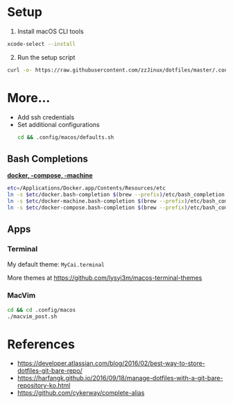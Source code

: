 # Setup
1. Install macOS CLI tools
```sh
xcode-select --install
```

2. Run the setup script
```sh
curl -o- https://raw.githubusercontent.com/zzJinux/dotfiles/master/.config/macos/setup.sh | bash
```

# More...
- Add ssh credentials
- Set additional configurations
  ```sh
  cd && .config/macos/defaults.sh
  ```

## Bash Completions
[**docker, -compose, -machine**](https://gist.github.com/rkuzsma/4f8c1354a9ea67fb3ca915b50e131d1c)
```sh
etc=/Applications/Docker.app/Contents/Resources/etc
ln -s $etc/docker.bash-completion $(brew --prefix)/etc/bash_completion.d/docker
ln -s $etc/docker-machine.bash-completion $(brew --prefix)/etc/bash_completion.d/docker-machine
ln -s $etc/docker-compose.bash-completion $(brew --prefix)/etc/bash_completion.d/docker-compose
```

## Apps
### Terminal

My default theme: `MyCai.terminal`

More themes at https://github.com/lysyi3m/macos-terminal-themes

### MacVim
```sh
cd && cd .config/macos
./macvim_post.sh
```

# References
- https://developer.atlassian.com/blog/2016/02/best-way-to-store-dotfiles-git-bare-repo/
- https://harfangk.github.io/2016/09/18/manage-dotfiles-with-a-git-bare-repository-ko.html
- https://github.com/cykerway/complete-alias

